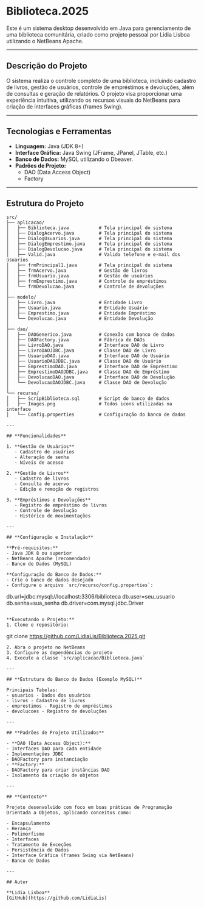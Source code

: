 # Biblioteca.2025

Este é um sistema desktop desenvolvido em Java para gerenciamento de uma biblioteca comunitária, criado como projeto pessoal por Lidia Lisboa utilizando o NetBeans Apache.

---

## Descrição do Projeto

O sistema realiza o controle completo de uma biblioteca, incluindo cadastro de livros, gestão de usuários, controle de empréstimos e devoluções, além de consultas e geração de relatórios. O projeto visa proporcionar uma experiência intuitiva, utilizando os recursos visuais do NetBeans para criação de interfaces gráficas (frames Swing).

---

## Tecnologias e Ferramentas

- **Linguagem:** Java (JDK 8+)
- **Interface Gráfica:** Java Swing (JFrame, JPanel, JTable, etc.)
- **Banco de Dados:** MySQL utilizando o Dbeaver.
- **Padrões de Projeto:**
  - DAO (Data Access Object)
  - Factory
    
---

## Estrutura do Projeto

```
src/
├── aplicacao/
│   ├── Biblioteca.java           # Tela principal do sistema
│   ├── DialogAcervo.java         # Tela principal do sistema
│   ├── DialogUsuarios.java       # Tela principal do sistema
│   ├── DialogEmprestimo.java     # Tela principal do sistema
│   ├── DialogDevolucao.java      # Tela principal do sistema
│   ├── Valid.java                # Valida telefone e e-mail dos úsuarios
│   ├── frmPrincipal1.java        # Tela principal do sistema
│   ├── frmAcervo.java            # Gestão de livros
│   ├── frmUsuario.java           # Gestão de usuários
│   ├── frmEmprestimo.java        # Controle de empréstimos
│   └── frmDevolucao.java         # Controle de devoluções
│
├── modelo/
│   ├── Livro.java                # Entidade Livro
│   ├── Usuario.java              # Entidade Usuário
│   ├── Emprestimo.java           # Entidade Empréstimo
│   └── Devolucao.java            # Entidade Devolução
│
├── dao/
│   ├── DAOGenerico.java          # Conexão com banco de dados
│   ├── DAOFactory.java           # Fábrica de DAOs
│   ├── LivroDAO.java             # Interface DAO de Livro
│   ├── LivroDAOJDBC.java         # Classe DAO de Livro
│   ├── UsuarioDAO.java           # Interface DAO de Usuário
│   ├── UsuarioDAOJDBC.java       # Classe DAO de Usuário
│   ├── EmprestimoDAO.java        # Interface DAO de Empréstimo
│   ├── EmprestimoDAOJDBC.java    # Classe DAO de Empréstimo
│   ├── DevolucaoDAO.java         # Interface DAO de Devolução
│   └── DevolucaoDAOJDBC.java     # Classe DAO de Devolução
│
└── recurso/
│   ├── ScripBiblioteca.sql       # Script do banco de dados
│   ├── Images.png                # Todos icons utilizadas na interface
│   └── Config.properties         # Configuração do banco de dados

---

## **Funcionalidades**

1. **Gestão de Usuários**
   - Cadastro de usuários
   - Alteração de senha
   - Níveis de acesso

2. **Gestão de Livros**
   - Cadastro de livros
   - Consulta de acervo
   - Edição e remoção de registros

3. **Empréstimos e Devoluções**
   - Registro de empréstimo de livros
   - Controle de devolução
   - Histórico de movimentações

---

## **Configuração e Instalação**

**Pré-requisitos:**
- Java JDK 8 ou superior
- NetBeans Apache (recomendado)
- Banco de Dados (MySQL)

**Configuração do Banco de Dados:**
- Crie o banco de dados desejado
- Configure o arquivo `src/recurso/config.properties`:
  ```
  db.url=jdbc:mysql://localhost:3306/biblioteca
  db.user=seu_usuario
  db.senha=sua_senha
  db.driver=com.mysql.jdbc.Driver
  ```

**Executando o Projeto:**
1. Clone o repositório:
   ```
   git clone https://github.com/LidiaLis/Biblioteca.2025.git
   ```
2. Abra o projeto no NetBeans
3. Configure as dependências do projeto
4. Execute a classe `src/aplicacao/Biblioteca.java`

---

## **Estrutura do Banco de Dados (Exemplo MySQL)**

Principais Tabelas:
- usuarios - Dados dos usuários
- livros - Cadastro de livros
- emprestimos - Registro de empréstimos
- devolucoes - Registro de devoluções
  
---

## **Padrões de Projeto Utilizados**

- **DAO (Data Access Object):**
  - Interfaces DAO para cada entidade
  - Implementações JDBC
  - DAOFactory para instanciação
- **Factory:**
  - DAOFactory para criar instâncias DAO
  - Isolamento da criação de objetos

---

## **Contexto**

Projeto desenvolvido com foco em boas práticas de Programação Orientada a Objetos, aplicando conceitos como:

- Encapsulamento
- Herança
- Polimorfismo
- Interfaces
- Tratamento de Exceções
- Persistência de Dados
- Interface Gráfica (frames Swing via NetBeans)
- Banco de Dados

---

## Autor

**Lidia Lisboa**  
[GitHub](https://github.com/LidiaLis)
